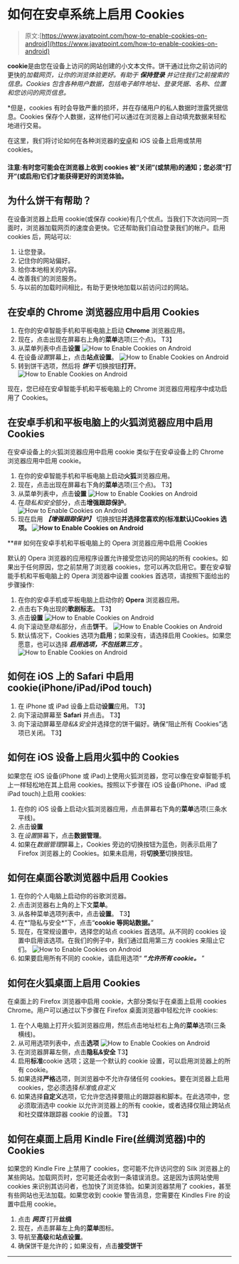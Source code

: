 # 如何在安卓系统上启用 Cookies

> 原文:[https://www.javatpoint.com/how-to-enable-cookies-on-android](https://www.javatpoint.com/how-to-enable-cookies-on-android)

**cookie**是由您在设备上访问的网站创建的小文本文件。饼干通过比你之前访问的更快的*加载网页，让你的浏览体验更好。有助于 ***保持登录*** 并记住我们之前搜索的信息。Cookies 包含各种用户数据，包括电子邮件地址、登录凭据、名称、位置和您访问的网页信息。*

 *但是，cookies 有时会导致严重的损坏，并在存储用户的私人数据时泄露凭据信息。Cookies 保存个人数据，这样他们可以通过在浏览器上自动填充数据来轻松地进行交易。

在这里，我们将讨论如何在各种浏览器的[安卓](https://www.javatpoint.com/android-tutorial)和 iOS 设备上启用或禁用 cookies。

#### 注意:有时您可能会在浏览器上收到 cookies 被“关闭”(或禁用)的通知；您必须“打开”(或启用)它们才能获得更好的浏览体验。

## 为什么饼干有帮助？

在设备浏览器上启用 cookie(或保存 cookie)有几个优点。当我们下次访问同一页面时，浏览器加载网页的速度会更快。它还帮助我们自动登录我们的帐户。启用 cookies 后，网站可以:

1.  让您登录。
2.  记住你的网站偏好。
3.  给你本地相关的内容。
4.  改善我们的浏览服务。
5.  与以前的加载时间相比，有助于更快地加载以前访问过的网站。

## 在安卓的 Chrome 浏览器应用中启用 Cookies

1.  在你的安卓智能手机和平板电脑上启动 **Chrome** 浏览器应用。
2.  现在，点击出现在屏幕右上角的**菜单**选项(三个点)。
    T3】
3.  从菜单列表中点击**设置**
    ![How to Enable Cookies on Android](../Images/60383f15fb8521159211689f9a707359.png)
4.  在设备*设置*屏幕上，点击**站点设置**。
    ![How to Enable Cookies on Android](../Images/9a105c44fce77fe9440662fb130c0844.png)
5.  转到饼干选项，然后将 ***饼干*** 切换按钮**打开**。
    ![How to Enable Cookies on Android](../Images/9ac0ec0d699ec0ca9ead35a7edce3e79.png)

现在，您已经在安卓智能手机和平板电脑上的 Chrome 浏览器应用程序中成功启用了 Cookies。

## 在安卓手机和平板电脑上的火狐浏览器应用中启用 Cookies

在安卓设备上的火狐浏览器应用中启用 cookie 类似于在安卓设备上的 Chrome 浏览器应用中启用 cookie。

1.  在你的安卓智能手机和平板电脑上启动**火狐**浏览器应用。
2.  现在，点击出现在屏幕右下角的**菜单**选项(三个点)。
    T3】
3.  从菜单列表中，点击**设置**
    ![How to Enable Cookies on Android](../Images/bfdc2b780dc81e39148752ff5340e97c.png)
4.  在*隐私和安全*部分，点击**增强跟踪保护**。
    ![How to Enable Cookies on Android](../Images/c95b38f56e8286cc87fb2d1101221004.png)
5.  现在启用 ***【增强跟踪保护】*** 切换按钮**并选择您喜欢的(**标准**默认)Cookies 选项。
    ![How to Enable Cookies on Android](../Images/0377b7c06d331685c6c47b3dbfb6d996.png)**

 **## 如何在安卓手机和平板电脑上的 Opera 浏览器应用中启用 Cookies

默认的 Opera 浏览器的应用程序设置允许接受您访问的网站的所有 cookies。如果出于任何原因，您之前禁用了浏览器 cookies，您可以再次启用它。要在安卓智能手机和平板电脑上的 Opera 浏览器中设置 cookies 首选项，请按照下面给出的步骤操作:

1.  在你的安卓手机或平板电脑上启动你的 **Opera** 浏览器应用。
2.  点击右下角出现的**歌剧标志**。
    T3】
3.  点击**设置**
    ![How to Enable Cookies on Android](../Images/3ef1346b77ffabd7ef81991ac7eb2020.png)
4.  向下滚动至*隐私*部分，点击**饼干**。
    ![How to Enable Cookies on Android](../Images/3a9c9300aa2291b769d5bd0b2de9b4dc.png)
5.  默认情况下，Cookies 选项为**启用**；如果没有，请选择启用 Cookies。如果您愿意，也可以选择 ***启用选项，不包括第三方*** 。
    ![How to Enable Cookies on Android](../Images/98878b67c69bf35a403287ac65a6aa9a.png)

## 如何在 iOS 上的 Safari 中启用 cookie(iPhone/iPad/iPod touch)

1.  在 iPhone 或 iPad 设备上启动**设置**应用。
    T3】
2.  向下滚动屏幕至 **Safari** 并点击。
    T3】
3.  向下滚动屏幕至*隐私&安全*并选择您的饼干偏好。确保“阻止所有 Cookies”选项已关闭。
    T3】

## 如何在 iOS 设备上启用火狐中的 Cookies

如果您在 iOS 设备(iPhone 或 iPad)上使用火狐浏览器，您可以像在安卓智能手机上一样轻松地在其上启用 cookies。按照以下步骤在 iOS 设备(iPhone、iPad 或 iPad touch)上启用 cookies:

1.  在你的 iOS 设备上启动火狐浏览器应用，点击屏幕右下角的**菜单**选项(三条水平线)。
2.  点击**设置**
3.  在*设置*屏幕下，点击**数据管理**。
4.  如果在*数据管理*屏幕上，Cookies 旁边的切换按钮为蓝色，则表示启用了 Firefox 浏览器上的 Cookies。如果未启用，将**切换至**切换按钮。

## 如何在桌面谷歌浏览器中启用 Cookies

1.  在你的个人电脑上启动你的谷歌浏览器。
2.  点击浏览器右上角的上下文**菜单**。
3.  从各种菜单选项列表中，点击**设置**。
    T3】
4.  在*“隐私与安全*”下，点击“**cookie 等网站数据。**”
5.  现在，在常规设置中，选择您的站点 cookies 首选项。从不同的 cookies 设置中启用该选项。在我们的例子中，我们通过启用第三方 cookies 来阻止它们。
    ![How to Enable Cookies on Android](../Images/7cb15efb80affc9b6b3ec1805d9e4615.png)
6.  如果要启用所有不同的 cookie，请启用选项“ ***”允许所有 cookie。*** ”

## 如何在火狐桌面上启用 Cookies

在桌面上的 Firefox 浏览器中启用 cookie，大部分类似于在桌面上启用 cookies Chrome。用户可以通过以下步骤在 Firefox 桌面浏览器中轻松允许 cookies:

1.  在个人电脑上打开火狐浏览器应用，然后点击地址栏右上角的**菜单**选项(三条横线)。
2.  从可用选项列表中，点击**选项**
    ![How to Enable Cookies on Android](../Images/9ff8175028ba1c62db2bfb0cdbc20b0e.png)
3.  在浏览器屏幕左侧，点击**隐私&安全**
    T3】
4.  启用**标准**cookie 选项；这是一个默认的 cookie 设置，可以启用浏览器上的所有 cookie。
5.  如果选择**严格**选项，则浏览器中不允许存储任何 cookies。要在浏览器上启用 cookies，您必须选择*标准*或*自定义*
6.  如果选择**自定义**选项，它允许您选择要阻止的跟踪器和脚本。在此选项中，您必须取消选中 cookie 以允许浏览器上的所有 cookie，或者选择仅阻止跨站点和社交媒体跟踪器 cookie 的设置。
    T3】

## 如何在桌面上启用 Kindle Fire(丝绸浏览器)中的 Cookies

如果您的 Kindle Fire 上禁用了 cookies，您可能不允许访问您的 Silk 浏览器上的某些网站。加载网页时，您可能还会收到一条错误消息。这是因为该网站使用 cookies 来识别其访问者，也加快了浏览体验。如果浏览器禁用了 cookies，甚至有些网站也无法加载。如果您收到 cookie 警告消息，您需要在 Kindles Fire 的设置中启用 cookie。

1.  点击 ***网页*** 打开**丝绸**
2.  现在，点击屏幕左上角的**菜单**图标。
3.  导航至**高级**和**站点设置**。
4.  确保饼干是允许的；如果没有，点击**接受饼干**

* * ****